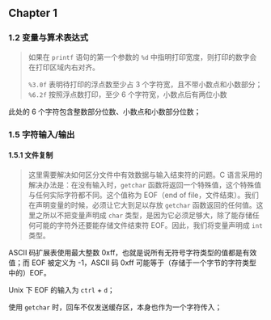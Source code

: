 ## Chapter 1

### 1.2 变量与算术表达式

> 如果在 `printf` 语句的第一个参数的 `%d` 中指明打印宽度，则打印的数字会在打印区域内右对齐。
>
> `%3.0f` 表明待打印的浮点数至少占 3 个字符宽，且不带小数点和小数部分；`%6.2f` 按照浮点数打印，至少 6 个字符宽，小数点后有两位小数

此处的 6 个字符包含整数部分位数、小数点和小数部分位数；

### 1.5 字符输入/输出

#### 1.5.1 文件复制

> 这里需要解决如何区分文件中有效数据与输入结束符的问题。C 语言采用的解决办法是：在没有输入时，`getchar` 函数将返回一个特殊值，这个特殊值与任何实际字符都不同。这个值称为 EOF（end of file，文件结束）。我们在声明变量的时候，必须让它大到足以存放 `getchar` 函数返回的任何值。这里之所以不把变量声明成 `char` 类型，是因为它必须足够大，除了能存储任何可能的字符外还要能存储文件结束符 EOF。因此，我们将变量声明成 `int` 类型。

ASCII 码扩展表使用最大整数 0xff，也就是说所有无符号字符类型的值都是有效值；而 EOF 被定义为 -1，ASCII 码 0xff 可能等于（存储于一个字节的字符类型中的）EOF。

Unix 下 EOF 的输入为 `ctrl` + `d`；

使用 `getchar` 时，回车不仅发送缓存区，本身也作为一个字符传入；

